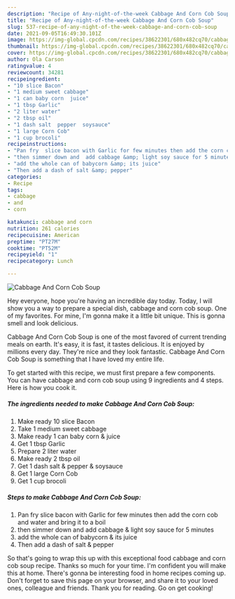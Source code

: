 ```yaml
---
description: "Recipe of Any-night-of-the-week Cabbage And Corn Cob Soup"
title: "Recipe of Any-night-of-the-week Cabbage And Corn Cob Soup"
slug: 537-recipe-of-any-night-of-the-week-cabbage-and-corn-cob-soup
date: 2021-09-05T16:49:30.101Z
image: https://img-global.cpcdn.com/recipes/38622301/680x482cq70/cabbage-and-corn-cob-soup-recipe-main-photo.jpg
thumbnail: https://img-global.cpcdn.com/recipes/38622301/680x482cq70/cabbage-and-corn-cob-soup-recipe-main-photo.jpg
cover: https://img-global.cpcdn.com/recipes/38622301/680x482cq70/cabbage-and-corn-cob-soup-recipe-main-photo.jpg
author: Ola Carson
ratingvalue: 4
reviewcount: 34281
recipeingredient:
- "10 slice Bacon"
- "1 medium sweet cabbage"
- "1 can baby corn  juice"
- "1 tbsp Garlic"
- "2 liter water"
- "2 tbsp oil"
- "1 dash salt  pepper  soysauce"
- "1 large Corn Cob"
- "1 cup brocoli"
recipeinstructions:
- "Pan fry  slice bacon with Garlic for few minutes then add the corn cob and water and bring it to a boil"
- "then simmer down and  add cabbage &amp; light soy sauce for 5 minutes"
- "add the whole can of babycorn &amp; its juice"
- "Then add a dash of salt &amp; pepper"
categories:
- Recipe
tags:
- cabbage
- and
- corn

katakunci: cabbage and corn 
nutrition: 261 calories
recipecuisine: American
preptime: "PT27M"
cooktime: "PT52M"
recipeyield: "1"
recipecategory: Lunch

---
```



![Cabbage And Corn Cob Soup](https://img-global.cpcdn.com/recipes/38622301/680x482cq70/cabbage-and-corn-cob-soup-recipe-main-photo.jpg)

Hey everyone, hope you're having an incredible day today. Today, I will show you a way to prepare a special dish, cabbage and corn cob soup. One of my favorites. For mine, I'm gonna make it a little bit unique. This is gonna smell and look delicious.

Cabbage And Corn Cob Soup is one of the most favored of current trending meals on earth. It's easy, it is fast, it tastes delicious. It is enjoyed by millions every day. They're nice and they look fantastic. Cabbage And Corn Cob Soup is something that I have loved my entire life.




To get started with this recipe, we must first prepare a few components. You can have cabbage and corn cob soup using 9 ingredients and 4 steps. Here is how you cook it.

<!--inarticleads1-->

##### The ingredients needed to make Cabbage And Corn Cob Soup:

1. Make ready 10 slice Bacon
1. Take 1 medium sweet cabbage
1. Make ready 1 can baby corn &amp; juice
1. Get 1 tbsp Garlic
1. Prepare 2 liter water
1. Make ready 2 tbsp oil
1. Get 1 dash salt &amp; pepper &amp; soysauce
1. Get 1 large Corn Cob
1. Get 1 cup brocoli




<!--inarticleads2-->

##### Steps to make Cabbage And Corn Cob Soup:

1. Pan fry  slice bacon with Garlic for few minutes then add the corn cob and water and bring it to a boil
1. then simmer down and  add cabbage &amp; light soy sauce for 5 minutes
1. add the whole can of babycorn &amp; its juice
1. Then add a dash of salt &amp; pepper




So that's going to wrap this up with this exceptional food cabbage and corn cob soup recipe. Thanks so much for your time. I'm confident you will make this at home. There's gonna be interesting food in home recipes coming up. Don't forget to save this page on your browser, and share it to your loved ones, colleague and friends. Thank you for reading. Go on get cooking!
